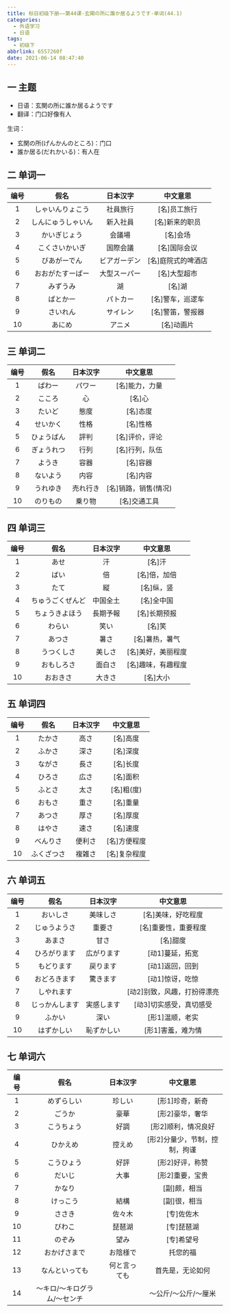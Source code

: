 ```yaml
---
title: 标日初级下册——第44课-玄関の所に誰か居るようです-单词(44.1)
categories:
  - 外语学习
  - 日语
tags:
  - 初级下
abbrlink: 6557260f
date: 2021-06-14 08:47:40
---
```


## 一 主题

* 日语：玄関の所に誰か居るようです
* 翻译：门口好像有人

<!--more-->

生词：

* 玄関の所(げんかんのところ)：门口
* 誰か居る(だれかいる)：有人在

## 二 单词一

| 编号 |        假名        |   日本汉字   |      中文意思      |
| :--: | :----------------: | :----------: | :----------------: |
|  1   |  しゃいんりょこう  |   社員旅行   |    [名]员工旅行    |
|  2   | しんにゅうしゃいん |   新入社員   |   [名]新来的职员   |
|  3   |    かいぎじょう    |    会議場    |      [名]会场      |
|  4   |   こくさいかいぎ   |   国際会議   |    [名]国际会议    |
|  5   |    びあがーでん    | ビアガーデン | [名]庭院式的啤酒店 |
|  6   |  おおがたすーぱー  | 大型スーパー |    [名]大型超市    |
|  7   |      みずうみ      |      湖      |       [名]湖       |
|  8   |      ぱとかー      |   パトカー   |  [名]警车，巡逻车  |
|  9   |      さいれん      |   サイレン   |  [名]警笛，警报器  |
|  10  |       あにめ       |    アニメ    |     [名]动画片     |

## 三 单词二

| 编号 |    假名    | 日本汉字 |       中文意思       |
| :--: | :--------: | :------: | :------------------: |
|  1   |   ぱわー   |  パワー  |    [名]能力，力量    |
|  2   |   こころ   |    心    |        [名]心        |
|  3   |   たいど   |   態度   |       [名]态度       |
|  4   |  せいかく  |   性格   |       [名]性格       |
|  5   | ひょうばん |   評判   |    [名]评价，评论    |
|  6   | ぎょうれつ |   行列   |    [名]行列，队伍    |
|  7   |   ようき   |   容器   |       [名]容器       |
|  8   |  ないよう  |   内容   |       [名]内容       |
|  9   |  うれゆき  | 売れ行き | [名]销路，销售(情况) |
|  10  |  のりもの  |  乗り物  |     [名]交通工具     |

## 四 单词三

| 编号 |       假名       | 日本汉字 |      中文意思      |
| :--: | :--------------: | :------: | :----------------: |
|  1   |       あせ       |    汗    |       [名]汗       |
|  2   |       ばい       |    倍    |    [名]倍，加倍    |
|  3   |       たて       |    縦    |     [名]纵，竖     |
|  4   | ちゅうごくぜんど | 中国全土 |     [名]全中国     |
|  5   |  ちょうきよほう  | 長期予報 |    [名]长期预报    |
|  6   |      わらい      |   笑い   |       [名]笑       |
|  7   |      あつさ      |   暑さ   |   [名]暑热，暑气   |
|  8   |    うつくしさ    |  美しさ  | [名]美好，美丽程度 |
|  9   |    おもしろさ    |  面白さ  | [名]趣味，有趣程度 |
|  10  |     おおきさ     |  大きさ  |      [名]大小      |

## 五 单词四

| 编号 |    假名    | 日本汉字 |   中文意思   |
| :--: | :--------: | :------: | :----------: |
|  1   |   たかさ   |   高さ   |   [名]高度   |
|  2   |   ふかさ   |   深さ   |   [名]深度   |
|  3   |   ながさ   |   長さ   |   [名]长度   |
|  4   |   ひろさ   |   広さ   |   [名]面积   |
|  5   |   ふとさ   |   太さ   |  [名]粗(度)  |
|  6   |   おもさ   |   重さ   |   [名]重量   |
|  7   |   あつさ   |   厚さ   |   [名]厚度   |
|  8   |   はやさ   |   速さ   |   [名]速度   |
|  9   |  べんりさ  |  便利さ  | [名]方便程度 |
|  10  | ふくざつさ |  複雑さ  | [名]复杂程度 |

## 六 单词五

| 编号 |      假名      |  日本汉字  |          中文意思           |
| :--: | :------------: | :--------: | :-------------------------: |
|  1   |    おいしさ    |  美味しさ  |     [名]美味，好吃程度      |
|  2   |  じゅうようさ  |   重要さ   |    [名]重要性，重要程度     |
|  3   |     あまさ     |    甘さ    |          [名]甜度           |
|  4   |  ひろがります  | 広がります |       [动1]蔓延，拓宽       |
|  5   |   もどります   |  戻ります  |       [动1]返回，回到       |
|  6   |  おどろきます  |  驚きます  |       [动1]惊讶，吃惊       |
|  7   |   しやれます   |            | [动2]别致，风趣，打扮得漂亮 |
|  8   | じっかんします | 実感します |   [动3]切实感受，真切感受   |
|  9   |     ふかい     |    深い    |       [形1]温顺，老实       |
|  10  |   はずかしい   | 恥ずかしい |      [形1]害羞，难为情      |

## 七 单词六

| 编号 |             假名             |   日本汉字   |           中文意思            |
| :--: | :--------------------------: | :----------: | :---------------------------: |
|  1   |          めずらしい          |    珍しい    |        [形1]珍奇，新奇        |
|  2   |            ごうか            |     豪華     |        [形2]豪华，奢华        |
|  3   |          こうちょう          |     好調     |      [形2]顺利，情况良好      |
|  4   |           ひかえめ           |    控えめ    | [形2]分量少，节制，控制，拘谨 |
|  5   |          こうひょう          |     好評     |        [形2]好评，称赞        |
|  6   |            だいじ            |     大事     |        [形2]重要，宝贵        |
|  7   |            かなり            |              |         [副]颇，相当          |
|  8   |           けっこう           |     結構     |         [副]很，相当          |
|  9   |            ささき            |    佐々木    |          [专]佐佐木           |
|  10  |            びわこ            |    琵琶湖    |          [专]琵琶湖           |
|  11  |            のぞみ            |     望み     |          [专]希望号           |
|  12  |         おかげさまで         |   お陰様で   |           托您的福            |
|  13  |        なんといっても        | 何と言っても |       首先是，无论如何        |
|  14  | 〜キロ/〜キログラム/〜センチ |              |     〜公斤/～公斤/〜厘米      |

